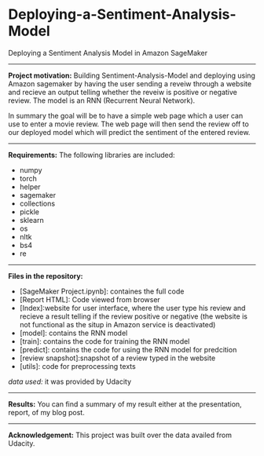 # Deploying-a-Sentiment-Analysis-Model
Deploying a Sentiment Analysis Model in Amazon SageMaker

---------------------------------------------------------

**Project motivation:** Building Sentiment-Analysis-Model and deploying using Amazon sagemaker by having the user sending a reveiw through a website and recieve an output telling whether the reveiw is positive or negative review. The model is an RNN (Recurrent Neural Network). 

In summary the goal will be to have a simple web page which a user can use to enter a movie review. The web page will then send the review off to our deployed model which will predict the sentiment of the entered review.

----------------------------------------------------------

**Requirements:**
The following libraries are included:
* numpy
* torch
* helper
* sagemaker
* collections
* pickle
* sklearn
* os
* nltk
* bs4
* re

----------------------------------------------------------

**Files in the repository:**
* [SageMaker Project.ipynb]: containes the full code
* [Report HTML]: Code viewed from browser
* [Index]:website for user interface, where the user type his review and recieve a result telling if the review positive or negative (the website is not functional as the situp in Amazon service is deactivated)
* [model]: contains the RNN model
* [train]: contains the code for training the RNN model
* [predict]: contains the code for using the RNN model for predcition
* [review snapshot]:snapshot of a review typed in the website
* [utils]: code for preprocessing texts

*data used:* it was provided by Udacity

-----------------------------------------------------------------

**Results:**
You can find a summary of my result either at the presentation, report, of my blog post.

-------------------------------------------------------------------

**Acknowledgement:**
This project was built over the data availed from Udacity.
